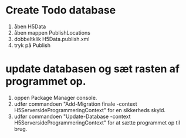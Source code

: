 # Create Todo database

1. åben H5Data
2. åben mappen PublishLocations
3. dobbeltklik  H5Data.publish.xml
4. tryk på Publish

# update databasen og sæt rasten af programmet op.
1. oppen Package Manager console.
2. udfør commandoen "Add-Migration finale -context H5ServersideProgrammeringContext" for en sikkerheds skyld.
3. udfør commandoen "Update-Database -context H5ServersideProgrammeringContext" for at sætte programmet op til brug.
